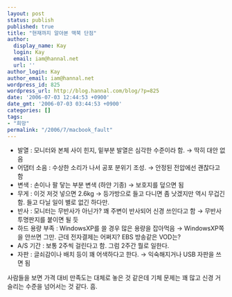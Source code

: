 ```yaml
---
layout: post
status: publish
published: true
title: "현재까지 알아본 맥북 단점"
author:
  display_name: Kay
  login: Kay
  email: iam@hannal.net
  url: ''
author_login: Kay
author_email: iam@hannal.net
wordpress_id: 825
wordpress_url: http://blog.hannal.com/blog/?p=825
date: '2006-07-03 12:44:53 +0900'
date_gmt: '2006-07-03 03:44:53 +0900'
categories: []
tags:
- "희망"
permalink: "/2006/7/macbook_fault"
---
```

<ul>
<li>발열 : 모니터와 본체 사이 힌지, 밑부분 발열은 심각한 수준이라 함. → 딱히 대안 없음</li>
<li>어댑터 소음 : 수상한 소리가 나서 공포 분위기 조성. → 안정된 전압에선 괜찮다고 함</li>
<li>변색 : 손이나 팔 닿는 부분 변색 (하얀 기종) → 보호지를 덮으면 됨</li>
<li>무게 : 이것 저것 넣으면 2.6kg → 등가방으로 들고 다니면 좀 낫겠지만 역시 무겁긴 함. 들고 다닐 일이 별로 없긴 하다만.</li>
<li>반사 : 모니터는 무반사가 아닌가? 꽤 주변이 반사되어 신경 쓰인다고 함 → 무반사 투명판지를 붙이면 될 듯</li>
<li>하드 용량 부족 : WindowsXP를 쓸 경우 많은 용량을 잡아먹음 → WindowsXP쪽을 안쓰면 그만. 근데 전자결제는 어쩌지? EBS 방송같은 VOD는?</li>
<li>A/S 기간 : 보통 2주씩 걸린다고 함. 그럼 2주간 뭘로 일한다.</li>
<li>자판 : 글쇠감이나 배치 등이 꽤 어색하다고 한다. → 익숙해지거나 USB 자판을 쓰면 됨</li>
</ul>
<p>사람들을 보면 가격 대비 만족도는 대체로 놓은 것 같은데 기체 문제는 꽤 많고 신경 거슬리는 수준을 넘어서는 것 같다. 흠.</p>
